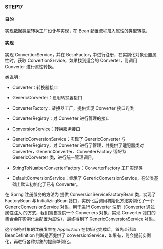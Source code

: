 ### STEP17



#### 目的

实现数据类型转换工厂设计与实现，在 Bean 配置流程加入属性的类型转换。

#### 实现

实现 ConvertionService，并在 BeanFactory 中进行注册，在实例化对象设置属性时，获取 ConvertionService，如果找到适合的 Converter，则调用 Converter 进行属性转换。

类说明：

- Converter：转换器接口
- GenericConverter：通用转换器接口
- ConverterFactory：转换器工厂，提供实现 Converter 接口的类
- ConverterRegistry：对 Converter 进行管理的接口

- ConversionService：转换服务接口
- GenericConversionService：实现了 GenericConverter 与 ConverterRegistry，对 Converter 进行了管理，并提供了适配器类对 Converter，GenericConverter，ConverterFactory 适配为 GenericConverter 类，进行统一管理调用。
- StringToNumberConverterFactory：ConverterFactory 工厂实现类
- DefaultConversionService：继承了 GenericConversionService，在父类基础上默认初始化了已有 Converter。

在 Spring 注册服务的方法为 提供 ConversionServiceFactoryBean 类，实现了 FactoryBean 与 InitializingBean 接口，实例化后调用初始化方法实例化了一个 GenericConversionService 对象，用于进行 Converter 注册（Converter 通过 属性注入 的方式，我们需要提供一个 Converters 对象，实现 Converter 接口的集合会在实例化后配置为属性），最终得到了 GenericConversionService 对象。

这个服务对象的注册发生在 Application 在初始化完成后，首先会读取 BeanDefinition 判断是否提供了 conversionService，如果有，则会提前实例化，再进行各种对象的提前单例化。





